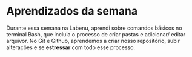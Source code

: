 # Aprendizados da semana

Durante essa semana na Labenu, aprendi sobre comandos básicos no terminal Bash, que incluia o processo de criar pastas e adicionar/ editar arquivor. No  Git e Github, aprendemos a criar nosso repositório, subir alterações e se **estressar** com todo esse processo.
